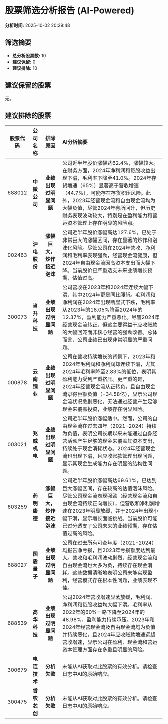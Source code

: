 # 股票筛选分析报告 (AI-Powered)

**分析时间:** 2025-10-02 20:29:48

## 筛选摘要

- **总分析股票数:** 10
- **建议保留:** 0
- **建议排除:** 10

## 建议保留的股票

无。


## 建议排除的股票

| 股票代码 | 公司名称 | 排除原因 | AI分析摘要 |
|:---:|:---:|:---:|:---|
| 688012 | **中微公司** | **业绩出现过明显问题** | 公司近半年股价涨幅达62.4%，涨幅较大。在财务方面，2024年净利润和每股收益出现下滑，毛利率下降至41.0%。2024年存货增速（65%）显著高于营收增速（44.7%），可能存在存货积压风险。此外，2023年经营现金流和自由现金流均为大幅负值，尽管2024年有所回升，但历史财务表现波动较大，特别是在盈利能力和营运资本管理上存在明显的风险点。 |
| 002463 | **沪电股份** | **涨幅巨大，炒作接近泡沫** | 公司近半年股价涨幅高达127.6%，已处于非常巨大的涨幅区间，存在显著的炒作和泡沫化风险。尽管公司在2024年营收、净利润和毛利率表现强劲，经营现金流健康，但2024年自由现金流因高资本支出而大幅下降。当前股价已严重透支未来业绩增长预期，估值过高。 |
| 300073 | **当升科技** | **业绩出现过明显问题** | 公司营收在2023年和2024年连续大幅下滑，其中2024年更是同比腰斩。毛利润和净利润在2024年出现断崖式下跌，毛利率从2023年的18.05%降至2024年的12.37%，盈利能力严重恶化。尽管2024年经营现金流转正，但这主要得益于应收账款的大幅回笼而非核心经营的强劲改善。总体而言，公司业绩已出现非常明显的严重问题。 |
| 000878 | **云南铜业** | **业绩出现过明显问题** | 公司在营收持续增长的背景下，2023年和2024年毛利润和净利润却连续下滑，尤其2024年毛利率降至2.83%的低位，表明其盈利能力受到严重挤压。更严重的是，2024年经营现金流从正转负，且自由现金流录得巨额负值（-34.58亿），显示公司现金流状况急剧恶化，无法通过经营产生足够现金来覆盖投资，业绩存在明显风险。 |
| 003021 | **兆威机电** | **业绩出现过明显问题** | 公司近半年股价涨幅适中。然而，公司的自由现金流在过去四年（2021-2024）持续为负值，表明公司长期以来未能通过自身经营活动产生足够的现金来覆盖其资本支出，持续处于现金消耗状态。2024年经营现金流也出现下滑，且应收账款管理出现问题，显示其现金生成能力存在明显的结构性问题。 |
| 603259 | **药明康德** | **涨幅巨大，炒作接近泡沫** | 公司近半年股价涨幅高达69.61%，已达到巨大涨幅区间，存在较高的估值泡沫风险。尽管公司现金流表现强劲（经营现金流和自由现金流持续正向增长），但营收和净利润增速在2023年明显放缓，并于2024年出现小幅下滑，显示增长面临挑战。当前股价可能已过分透支了公司未来的业绩预期，存在估值过高的风险。 |
| 688027 | **国盾量子** | **业绩出现过明显问题** | 公司在过去所有可查年度（2021-2024）均报告净亏损，且2023年亏损额度达到最大。营收和毛利润波动剧烈，经营现金流和自由现金流也大多为负，持续存在现金消耗。这些数据清晰地表明公司未能实现盈利，经营模式存在根本性问题，业绩表现不佳。 |
| 688539 | **高华科技** | **业绩出现过明显问题** | 公司2024年营收增速显著放缓，毛利润、净利润和每股收益均大幅下滑。毛利率从2022年的60%一路下降至2024年的48.98%，盈利能力持续承压。2023年和2024年经营现金流及自由现金流均为负值并持续恶化，且2024年应收账款增速远超营收增速，显示公司在盈利、现金流和营运资本管理方面存在多重且明显的风险。 |
| 300679 | **电连技术** | **分析失败** | 未能从AI获取对此股票的有效分析。请检查日志中AI的原始响应。 |
| 300475 | **香农芯创** | **分析失败** | 未能从AI获取对此股票的有效分析。请检查日志中AI的原始响应。 |
